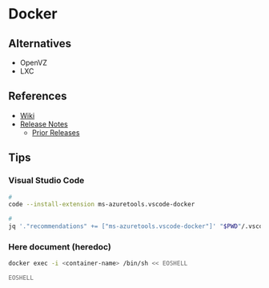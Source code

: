 # Docker

<!--
Released 2013
-->

<!--
./.docker

DOCKER_REGISTRY:
DOCKER_REPOSITORY:
DOCKER_TAG:
-->

## Alternatives

- OpenVZ
- LXC

## References

- [Wiki](<https://en.wikipedia.org/wiki/Docker_(software)>)
- [Release Notes](https://docs.docker.com/engine/release-notes/)
  - [Prior Releases](https://docs.docker.com/engine/release-notes/prior-releases/)

## Tips

### Visual Studio Code

```sh
#
code --install-extension ms-azuretools.vscode-docker

#
jq '."recommendations" += ["ms-azuretools.vscode-docker"]' "$PWD"/.vscode/extensions.json | sponge "$PWD"/.vscode/extensions.json
```

### Here document (heredoc)

```sh
docker exec -i <container-name> /bin/sh << EOSHELL

EOSHELL
```
